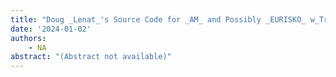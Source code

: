 ```yaml
---
title: "Doug _Lenat_'s Source Code for _AM_ and Possibly _EURISKO_ w_Traveller_ Found in Public Archives"
date: '2024-01-02'
authors: 
    - NA
abstract: "(Abstract not available)"
---
```


